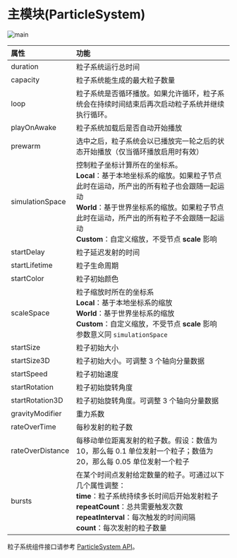 # 主模块(ParticleSystem)

![main](particle-system/main.png)

| 属性 | 功能 |
| :--              | :-- |
| duration         | 粒子系统运行总时间 |
| capacity         | 粒子系统能生成的最大粒子数量 |
| loop             | 粒子系统是否循环播放。如果允许循环，粒子系统会在持续时间结束后再次启动粒子系统并继续执行循环。 |
| playOnAwake      | 粒子系统加载后是否自动开始播放 |
| prewarm          | 选中之后，粒子系统会以已播放完一轮之后的状态开始播放（仅当循环播放启用时有效） |
| simulationSpace  | 控制粒子坐标计算所在的坐标系。<br>**Local**：基于本地坐标系的缩放。如果粒子节点此时在运动，所产出的所有粒子也会跟随一起运动<br>**World**：基于世界坐标系的缩放。如果粒子节点此时在运动，所产出的所有粒子不会跟随一起运动<br>**Custom**：自定义缩放，不受节点 **scale** 影响 |
| startDelay       | 粒子延迟发射的时间 |
| startLifetime    | 粒子生命周期 |
| startColor       | 粒子初始颜色 |
| scaleSpace       | 粒子缩放时所在的坐标系<br>**Local**：基于本地坐标系的缩放<br>**World**：基于世界坐标系的缩放<br>**Custom**：自定义缩放，不受节点 **scale** 影响<br>参数意义同 `simulationSpace` |
| startSize        | 粒子初始大小 |
| startSize3D        | 粒子初始大小。可调整 3 个轴向分量数据 |
| startSpeed       | 粒子初始速度 |
| startRotation    | 粒子初始旋转角度 |
| startRotation3D    | 粒子初始旋转角度。可调整 3 个轴向分量数据 |
| gravityModifier  | 重力系数 |
| rateOverTime     | 每秒发射的粒子数 |
| rateOverDistance | 每移动单位距离发射的粒子数。假设：数值为 10，那么每 0.1 单位发射一个粒子；数值为 20，那么每 0.05 单位发射一个粒子 |
| bursts           | 在某个时间点发射给定数量的粒子。可通过以下几个属性调整：<br>**time**：粒子系统持续多长时间后开始发射粒子<br>**repeatCount**：总共需要触发次数<br>**repeatInterval**：每次触发的时间间隔<br>**count**：每次发射的粒子数量 |

粒子系统组件接口请参考 [ParticleSystem API](__APIDOC__/zh/classes/particle.particlesystem.html)。
